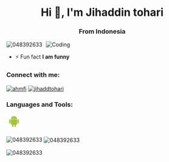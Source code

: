 <h1 align="center">Hi 👋, I'm Jihaddin tohari</h1>
<h3 align="center">From Indonesia</h3>
<img align="right" alt="Coding" width="400" src="https://cdn.dribbble.com/users/1162077/screenshot/3848914/programmer.gif">

<p align="left"> <img src="https://komarev.com/ghpvc/?username=048392633&label=Profile%20views&color=0e75b6&style=flat" alt="048392633" /> </p>

- ⚡ Fun fact **I am funny**

<h3 align="left">Connect with me:</h3>
<p align="left">
<a href="https://fb.com/ahmfi" target="blank"><img align="center" src="https://raw.githubusercontent.com/rahuldkjain/github-profile-readme-generator/master/src/images/icons/Social/facebook.svg" alt="ahmfi" height="30" width="40" /></a>
<a href="https://instagram.com/jihaddtohari" target="blank"><img align="center" src="https://raw.githubusercontent.com/rahuldkjain/github-profile-readme-generator/master/src/images/icons/Social/instagram.svg" alt="jihaddtohari" height="30" width="40" /></a>
</p>

<h3 align="left">Languages and Tools:</h3>
<p align="left"> <a href="https://developer.android.com" target="_blank" rel="noreferrer"> <img src="https://raw.githubusercontent.com/devicons/devicon/master/icons/android/android-original-wordmark.svg" alt="android" width="40" height="40"/> </a> </p>

<p><img align="left" src="https://github-readme-stats.vercel.app/api/top-langs?username=048392633&show_icons=true&locale=en&layout=compact" alt="048392633" /></p>

<p>&nbsp;<img align="center" src="https://github-readme-stats.vercel.app/api?username=048392633&show_icons=true&locale=en" alt="048392633" /></p>

<p><img align="center" src="https://github-readme-streak-stats.herokuapp.com/?user=048392633&" alt="048392633" /></p>
